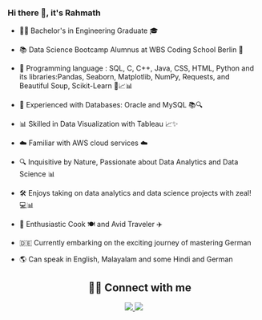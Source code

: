 ### Hi there 👋, it's Rahmath


- 👨‍🎓 Bachelor's in Engineering Graduate 🎓
  
- 📚 Data Science Bootcamp Alumnus at WBS Coding School Berlin 🚀
  
- 🐍 Programming language : SQL, C, C++, Java, CSS, HTML, Python and its libraries:Pandas, Seaborn, Matplotlib, NumPy, Requests, and Beautiful Soup, Scikit-Learn 🐼📈📊
  
- 💾 Experienced with Databases: Oracle and MySQL 📚🔍
  
- 📊 Skilled in Data Visualization with Tableau 📈✨
  
- ☁️ Familiar with AWS cloud services ☁️
  
- 🔍 Inquisitive by Nature, Passionate about Data Analytics and Data Science 📊
  
- 🛠️ Enjoys taking on data analytics and data science projects with zeal! 💻📊
  
- 🍳 Enthusiastic Cook 🍽️ and Avid Traveler ✈️
  
- 🇩🇪 Currently embarking on the exciting journey of mastering German
  
- 🌎 Can speak in English, Malayalam and some Hindi and German

  <h2 align="center"> 🤝🏻 Connect with me </h2>

<p align="center">
  <a href="https://www.linkedin.com/in/rahmath-rahmath/">
   <img src="https://img.icons8.com/color/48/000000/linkedin.png"/>
  </a>
  <a href="mailto:rahmath.rahim15@gmail.com">
     <img src="https://img.icons8.com/color/48/000000/gmail.png"/>
  </a>
</p>
